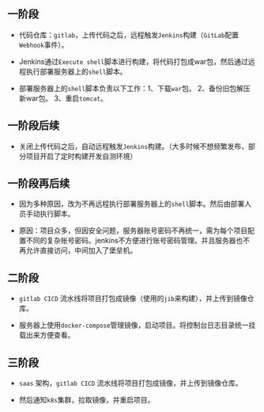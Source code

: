 ## 一阶段

- 代码仓库：`gitlab`，上传代码之后，远程触发`Jenkins`构建（`GitLab`配置`Webhook`事件）。

- Jenkins通过`Execute shell`脚本进行构建，将代码打包成war包，然后通过远程执行部署服务器上的`shell`脚本。

- 部署服务器上的`shell`脚本负责以下工作：1、下载`war`包。 2、备份旧包解压新war包。 3、重启`tomcat`。


## 一阶段后续

- 关闭上传代码之后，自动远程触发`Jenkins`构建。（大多时候不想频繁发布，部分项目开启了定时构建开发自测环境）


## 一阶段再后续

- 因为多种原因，改为不再远程执行部署服务器上的`shell`脚本。然后由部署人员手动执行脚本。

- 原因：项目众多，但因安全问题，服务器账号密码不再统一，需为每个项目配置不同的复杂账号密码。jenkins不方便进行账号密码管理。并且服务器也不再允许直接访问，中间加入了堡垒机。

## 二阶段

- `gitlab CICD` 流水线将项目打包成镜像（使用的`jib`来构建），并上传到镜像仓库。

- 服务器上使用`docker-compose`管理镜像，启动项目。将控制台日志目录统一挂载出来方便查看。


## 三阶段

- `saas` 架构，`gitlab CICD` 流水线将项目打包成镜像，并上传到镜像仓库。

- 然后通知`k8s`集群，拉取镜像，并重启项目。